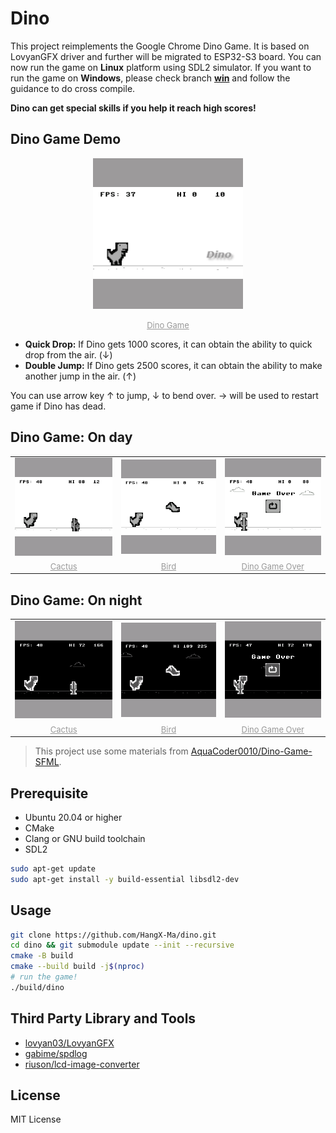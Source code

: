 # Dino

This project reimplements the Google Chrome Dino Game. It is based on LovyanGFX driver and further will be migrated to ESP32-S3 board. You can now run the game on **Linux** platform using SDL2 simulator. If you want to run the game on **Windows**, please check branch **[win](https://github.com/HangX-Ma/dino/tree/win)** and follow the guidance to do cross compile.

**Dino can get special skills if you help it reach high scores!**

## Dino Game Demo

<div class="dino" align="center">
<img src="./assets/dino.gif" alt="dino game" width=240 />

<font size="2" color="#999"><u>Dino Game</u></font>
</div>

- **Quick Drop:** If Dino gets 1000 scores, it can obtain the ability to quick drop from the air. (&darr;)
- **Double Jump:** If Dino gets 2500 scores, it can obtain the ability to make another jump in the air. (&uarr;)

You can use arrow key &uarr; to jump, &darr; to bend over. &rarr; will be used to restart game if Dino has dead.

## Dino Game: On day

<div class="dino" align="center">
  <table>
    <tr>
      <td><img src="./assets/dino_game_cactus_day.png" alt="dino game cactus day" width=200 />
      <td><img src="./assets/dino_game_bird_day.png" alt="dino game bird day" width=200 />
      <td><img src="./assets/dino_game_over_day.png" alt="dino game over day" width=200 />
    </tr>
    <tr>
      <td align="center"><font size="2" color="#999"><u>Cactus</u></font></td>
      <td align="center"><font size="2" color="#999"><u>Bird</u></font></td>
      <td align="center"><font size="2" color="#999"><u>Dino Game Over</u></font></td>
    </tr>
  </table>
</div>

## Dino Game: On night

<div class="dino" align="center">
  <table>
    <tr>
      <td><img src="./assets/dino_game_cactus_night.png" alt="dino game cactus night" width=200 />
      <td><img src="./assets/dino_game_bird_night.png" alt="dino game bird night" width=200 />
      <td><img src="./assets/dino_game_over_night.png" alt="dino game over night" width=200 />
    </tr>
    <tr>
      <td align="center"><font size="2" color="#999"><u>Cactus</u></font></td>
      <td align="center"><font size="2" color="#999"><u>Bird</u></font></td>
      <td align="center"><font size="2" color="#999"><u>Dino Game Over</u></font></td>
    </tr>
  </table>
</div>

> This project use some materials from [AquaCoder0010/Dino-Game-SFML](https://github.com/AquaCoder0010/Dino-Game-SFML).

## Prerequisite

- Ubuntu 20.04 or higher
- CMake
- Clang or GNU build toolchain
- SDL2

```bash
sudo apt-get update
sudo apt-get install -y build-essential libsdl2-dev
```

## Usage

```bash
git clone https://github.com/HangX-Ma/dino.git
cd dino && git submodule update --init --recursive
cmake -B build
cmake --build build -j$(nproc)
# run the game!
./build/dino
```

## Third Party Library and Tools

- [lovyan03/LovyanGFX](https://github.com/lovyan03/LovyanGFX)
- [gabime/spdlog](https://github.com/gabime/spdlog)
- [riuson/lcd-image-converter](https://github.com/riuson/lcd-image-converter)

## License

MIT License
